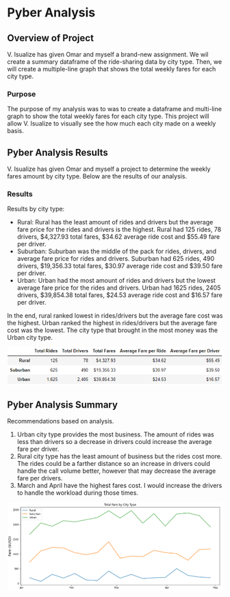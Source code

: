 # Pyber Analysis

## Overview of Project
V. Isualize has given Omar and myself a brand-new assignment. We wil create a summary dataframe of the ride-sharing data by city type. Then, we will create a multiple-line graph that shows the total weekly fares for each city type.
  
### Purpose
The purpose of my analysis was to was to create a dataframe and multi-line graph to show the total weekly fares for each city type. This project will allow V. Isualize to visually see the how much each city made on a weekly basis. 

## Pyber Analysis Results
V. Isualize has given Omar and myself a project to determine the weekly fares amount by city type. Below are the results of our analysis.  

### Results
Results by city type:
- Rural: Rural has the least amount of rides and drivers but the average fare price for the rides and drivers is the highest. Rural had 125 rides,	78 drivers, $4,327.93	total fares,	$34.62 average ride cost and	$55.49 fare per driver.
- Suburban: Suburban was the middle of the pack for rides, drivers, and average fare price for rides and drivers. Suburban had 625 rides,	490 drivers, $19,356.33 total fares, $30.97 average ride cost and	$39.50 fare per driver.
- Urban: Urban had the most amount of rides and drivers but the lowest average fare price for the rides and drivers. Urban had 1625 rides,	2405 drivers,	$39,854.38 total fares, $24.53 average ride cost and	$16.57 fare per driver. 
 
In the end, rural ranked lowest in rides/drivers but the average fare cost was the highest. Urban ranked the highest in rides/drivers but the average fare cost was the lowest. The city type that brought in the most money was the Urban city type. 

![Fares](https://github.com/jag28731/PyBer_Analysis/blob/main/Resources/City%20type%20fares.png)
    
## Pyber Analysis Summary
Recommendations based on analysis. 
1.	Urban city type provides the most business. The amount of rides was less than drivers so a decrease in drivers could increase the average fare per driver.
2.	Rural city type has the least amount of business but the rides cost more. The rides could be a farther distance so an increase in drivers could handle the call volume better, however that may decrease the average fare per drivers.
3.	March and April have the highest fares cost. I would increase the drivers to handle the workload during those times. 

![Graph](https://github.com/jag28731/PyBer_Analysis/blob/main/Resources/Graph.png)
